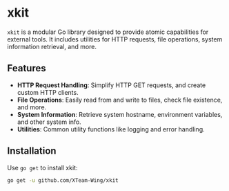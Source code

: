 # xkit

`xkit` is a modular Go library designed to provide atomic capabilities for external tools. It includes utilities for HTTP requests, file operations, system information retrieval, and more.

## Features

- **HTTP Request Handling**: Simplify HTTP GET requests, and create custom HTTP clients.
- **File Operations**: Easily read from and write to files, check file existence, and more.
- **System Information**: Retrieve system hostname, environment variables, and other system info.
- **Utilities**: Common utility functions like logging and error handling.

## Installation

Use `go get` to install xkit:

```bash
go get -u github.com/XTeam-Wing/xkit
```
